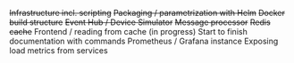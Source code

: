 ~~Infrastructure incl. scripting~~
~~Packaging / parametrization with Helm~~
~~Docker build structure~~
~~Event Hub / Device Simulator~~
~~Message processor~~
~~Redis cache~~
Frontend / reading from cache (in progress)
Start to finish documentation with commands
Prometheus / Grafana instance
Exposing load metrics from services
